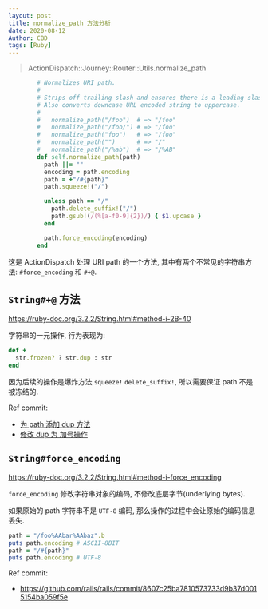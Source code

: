 ```yaml
---
layout: post
title: normalize_path 方法分析
date: 2020-08-12
Author: CBD
tags: [Ruby]
---
```


> ActionDispatch::Journey::Router::Utils.normalize_path

```ruby
        # Normalizes URI path.
        #
        # Strips off trailing slash and ensures there is a leading slash.
        # Also converts downcase URL encoded string to uppercase.
        #
        #   normalize_path("/foo")  # => "/foo"
        #   normalize_path("/foo/") # => "/foo"
        #   normalize_path("foo")   # => "/foo"
        #   normalize_path("")      # => "/"
        #   normalize_path("/%ab")  # => "/%AB"
        def self.normalize_path(path)
          path ||= ""
          encoding = path.encoding
          path = +"/#{path}"
          path.squeeze!("/")

          unless path == "/"
            path.delete_suffix!("/")
            path.gsub!(/(%[a-f0-9]{2})/) { $1.upcase }
          end

          path.force_encoding(encoding)
        end
```

这是 ActionDispatch 处理 URI path 的一个方法, 其中有两个不常见的字符串方法: `#force_encoding` 和 `#+@`.

## `String#+@` 方法

https://ruby-doc.org/3.2.2/String.html#method-i-2B-40

字符串的一元操作, 行为表现为:

```ruby
def +
  str.frozen? ? str.dup : str
end
```

因为后续的操作是爆炸方法 `squeeze!` `delete_suffix!`, 所以需要保证 path 不是被冻结的.

Ref commit:

- [为 path 添加 dup 方法](https://github.com/rails/rails/commit/dd491b24ff28f637b1c8879002adb1acdf20a8ac)
- [修改 dup 为 加号操作](https://github.com/rails/rails/commit/1b86d90136efb98c7b331a84ca163587307a49af)

## `String#force_encoding`

https://ruby-doc.org/3.2.2/String.html#method-i-force_encoding

`force_encoding` 修改字符串对象的编码, 不修改底层字节(underlying bytes).

如果原始的 path 字符串不是 `UTF-8` 编码, 那么操作的过程中会让原始的编码信息丢失. 

```ruby
path = "/foo%AAbar%AAbaz".b
puts path.encoding # ASCII-8BIT
path = "/#{path}"
puts path.encoding # UTF-8

```

Ref commit:
- https://github.com/rails/rails/commit/8607c25ba7810573733d9b37d0015154ba059f5e

